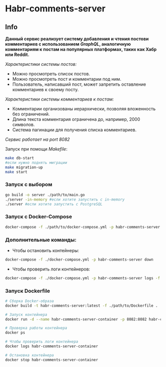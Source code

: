 # Habr-comments-server

## Info

**Данный сервис реализует систему добавления и чтения постови комментариев с использованием _GraphQL_, аналогичную комментариям к постам на популярных платформах, таких как Хабр или Reddit.**

_Характеристики системы постов:_
- Можно просмотреть список постов.
- Можно просмотреть пост и комментарии под ним.
- Пользователь, написавший пост, может запретить оставление комментариев к своему посту.


_Характеристики системы комментариев к постам:_
- Комментарии организованы иерархически, позволяя вложенность без ограничений.
- Длина текста комментария ограничена до, например, 2000 символов.
- Система пагинации для получения списка комментариев.

*Сервис работает на port 8082*

Запуск при помощи *Makefile*:

```bash
make db-start
#если нужно поднять миграции
make migration-up
make start
```


### Запуск с выбором

```bash
go build -o server ./path/to/main.go
./server -in-memory #если хотите запустить с in-memory
./server #если хотите запустить с PostgreSQL
```

### Запуск с Docker-Compose

```bash
docker-compose -f ./path/to/docker-compose.yml -p habr-comments-server up -d
```

### Дополнительные команды:

- Чтобы остановить контейнеры:

```bash
docker-compose -f ./docker-compose.yml -p habr-comments-server down
```

- Чтобы проверить логи контейнеров:

```bash
docker-compose -f ./docker-compose.yml -p habr-comments-server logs -f
```

### Запуск Dockerfile

```bash
# Сборка Docker-образа
docker build -t habr-comments-server:latest -f ./path/to/Dockerfile .

# Запуск контейнера
docker run -d --name habr-comments-server-container -p 8082:8082 habr-comments-server:latest

# Проверка работы контейнера
docker ps

# Чтобы проверить логи контейнера
docker logs habr-comments-server-container

# Остановка контейнера
docker stop habr-comments-server-container

```

